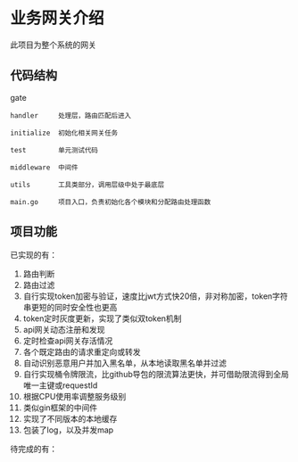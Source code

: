 # 业务网关介绍
此项目为整个系统的网关

## 代码结构

gate

    handler     处理层，路由匹配后进入

    initialize  初始化相关网关任务

    test        单元测试代码

    middleware  中间件

    utils       工具类部分，调用层级中处于最底层

    main.go     项目入口，负责初始化各个模块和分配路由处理函数

## 项目功能
已实现的有：
1.  路由判断
2.  路由过滤
3.  自行实现token加密与验证，速度比jwt方式快20倍，非对称加密，token字符串更短的同时安全性也更高
4.  token定时灰度更新，实现了类似双token机制
5.  api网关动态注册和发现
6.  定时检查api网关存活情况
7.  各个既定路由的请求重定向或转发
8.  自动识别恶意用户并加入黑名单，从本地读取黑名单并过滤
9.  自行实现桶令牌限流，比github导包的限流算法更快，并可借助限流得到全局唯一主键或requestId
10. 根据CPU使用率调整服务级别
11. 类似gin框架的中间件
12. 实现了不同版本的本地缓存
13. 包装了log，以及并发map

待完成的有：

